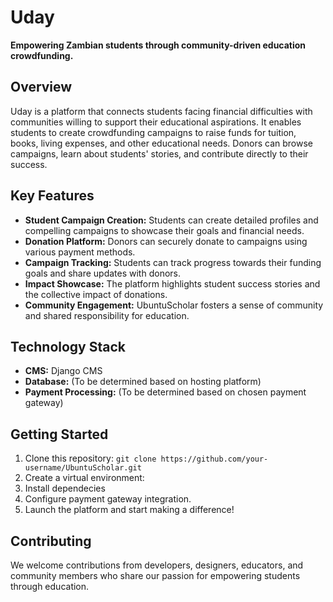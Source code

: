 # Uday

**Empowering Zambian students through community-driven education crowdfunding.**

## Overview

Uday is a platform that connects students facing financial difficulties with communities willing to support their educational aspirations. It enables students to create crowdfunding campaigns to raise funds for tuition, books, living expenses, and other educational needs. Donors can browse campaigns, learn about students' stories, and contribute directly to their success.

## Key Features

- **Student Campaign Creation:** Students can create detailed profiles and compelling campaigns to showcase their goals and financial needs.
- **Donation Platform:** Donors can securely donate to campaigns using various payment methods.
- **Campaign Tracking:** Students can track progress towards their funding goals and share updates with donors.
- **Impact Showcase:** The platform highlights student success stories and the collective impact of donations.
- **Community Engagement:** UbuntuScholar fosters a sense of community and shared responsibility for education.

## Technology Stack

- **CMS:** Django CMS
- **Database:** (To be determined based on hosting platform)
- **Payment Processing:** (To be determined based on chosen payment gateway)

## Getting Started

1. Clone this repository: `git clone https://github.com/your-username/UbuntuScholar.git`
2. Create a virtual environment:
3. Install dependecies
4. Configure payment gateway integration.
6. Launch the platform and start making a difference!

## Contributing

We welcome contributions from developers, designers, educators, and community members who share our passion for empowering students through education.

